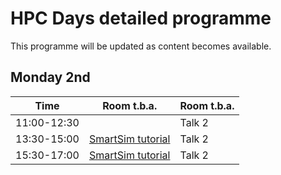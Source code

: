 # HPC Days detailed programme

This programme will be updated as content becomes available.

## Monday 2nd

| Time        | Room t.b.a.  | Room t.b.a. |
| ----------- | ------------ | ---------------- |
| 11:00-12:30 |  | Talk 2 |
| 13:30-15:00 | [SmartSim tutorial](tutorials.md) | Talk 2 |
| 15:30-17:00 | [SmartSim tutorial](tutorials.md) | Talk 2 |
